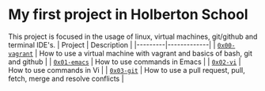 # My first project in Holberton School
This project is focused in the usage of linux, virtual machines, git/github and terminal IDE's. 
| Project | Description |
|---------|-------------|
| [`0x00-vagrant`](https://github.com/vargas88hugo/holbertonschool-zero_day/tree/master/0x00-vagrant) | How to use a virtual machine with vagrant and basics of bash, git and github |
| [`0x01-emacs`](https://github.com/vargas88hugo/holbertonschool-zero_day/tree/master/0x01-emacs) | How to use commands in Emacs |
| [`0x02-vi`](https://github.com/vargas88hugo/holbertonschool-zero_day/tree/master/0x02-vi) | How to use commands in Vi |
| [`0x03-git`](https://github.com/vargas88hugo/holbertonschool-zero_day/tree/master/0x03-git) | How to use a pull request, pull, fetch, merge and resolve conflicts |

